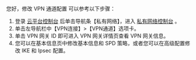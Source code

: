 您好，修改 VPN 通道配置 可以参考以下步骤：

1. 登录 [云平台控制台](http://console.tce.fsphere.cn/) 后单击导航条【私有网络】，进入 [私有网络控制台](http://console.tce.fsphere.cn/vpc/vpc?rid=8) 。
2. 单击左导航栏中【VPN连接】>【VPN通道】选项卡。
3. 单击 VPN 网关 ID 即可进入 VPN 网关详情页查看 VPN 网关信息。
4. 您可以在基本信息页中修改基本信息和 SPD 策略，或者您可以在高级配置修改 IKE 和 Ipsec 配置。
